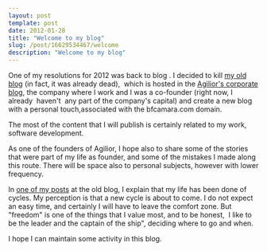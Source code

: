 ```yaml
---
layout: post
template: post
date: 2012-01-28
title: "Welcome to my blog"
slug: /post/16629534467/welcome
description: "Welcome to my blog"
---
```

<div>&#13;
<p>One of my resolutions for 2012 was back to blog . I decided to kill <a href="http://www.agilior.pt/blogs/bruno.camara/" target="_blank">my old blog</a> (in fact, it was already dead),  which is hosted in the <a href="http://www.agilior.pt/blogs/" target="_blank">Agilior's corporate blog</a>, the company where I work and I was a co-founder (right now, I already  haven't  any part of the company's capital) and create a new blog with a personal touch,associated with the bfcamara.com domain.</p>&#13;
<p>The most of the content that I will publish is certainly related to my work, software development.</p>&#13;
<p>As one of the founders of Agilior, I hope also to share some of the stories that were part of my life as founder, and some of the mistakes I made along this route. There will be space also to personal subjects, however with lower frequency.</p>&#13;
<p>In <a href="http://www.agilior.pt/blogs/bruno.camara/archive/2007/12/02/3300.aspx">one of my posts</a> at the old blog, I explain that my life has been done of cycles. My perception is that a new cycle is about to come. I do not expect an easy time, and certainly I will have to leave the comfort zone. But "freedom" is one of the things that I value most, and to be honest,  I like to be the leader and the captain of the ship", deciding where to go and when.</p>&#13;
<p><span>I hope I can maintain some activity in this blog.</span></p>&#13;
</div> 
